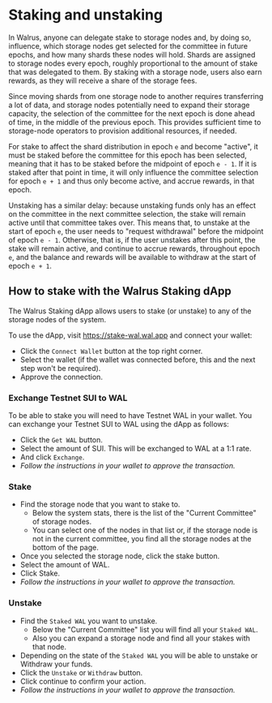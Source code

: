 # Staking and unstaking

In Walrus, anyone can delegate stake to storage nodes and, by doing so, influence, which storage
nodes get selected for the committee in future epochs, and how many shards these nodes will hold.
Shards are assigned to storage nodes every epoch, roughly proportional to the amount of stake
that was delegated to them. By staking with a storage node, users also earn rewards, as they
will receive a share of the storage fees.

Since moving shards from one storage node to another requires transferring a lot of data, and
storage nodes potentially need to expand their storage capacity, the selection of the committee
for the next epoch is done ahead of time, in the middle of the previous epoch. This provides
sufficient time to storage-node operators to provision additional resources, if needed.

For stake to affect the shard distribution in epoch `e` and become "active", it must be staked
before the committee for this epoch has been selected, meaning that it has to be staked before
the midpoint of epoch `e - 1`. If it is staked after that point in time, it will only influence
the committee selection for epoch `e + 1` and thus only become active, and accrue rewards, in
that epoch.

Unstaking has a similar delay: because unstaking funds only has an effect on the committee in
the next committee selection, the stake will remain active until that committee takes over.
This means that, to unstake at the start of epoch `e`, the user needs to "request withdrawal"
before the midpoint of epoch `e - 1`. Otherwise, that is, if the user unstakes after this point,
the stake will remain active, and continue to accrue rewards, throughout epoch `e`, and the
balance and rewards will be available to withdraw at the start of epoch `e + 1`.

## How to stake with the Walrus Staking dApp

The Walrus Staking dApp allows users to stake (or unstake) to any of the storage nodes of the
system.

To use the dApp, visit <https://stake-wal.wal.app> and connect your wallet:

- Click the `Connect Wallet` button at the top right corner.
- Select the wallet (if the wallet was connected before, this and the next step won't be required).
- Approve the connection.

### Exchange Testnet SUI to WAL

To be able to stake you will need to have Testnet WAL in your wallet.
You can exchange your Testnet SUI to WAL using the dApp as follows:

- Click the `Get WAL` button.
- Select the amount of SUI. This will be exchanged to WAL at a 1:1 rate.
- And click `Exchange`.
- *Follow the instructions in your wallet to approve the transaction.*

### Stake

- Find the storage node that you want to stake to.
  - Below the system stats, there is the list of the "Current Committee" of storage nodes.
  - You can select one of the nodes in that list or, if the storage node is not in the current
    committee, you find all the storage nodes at the bottom of the page.
- Once you selected the storage node, click the stake button.
- Select the amount of WAL.
- Click Stake.
- *Follow the instructions in your wallet to approve the transaction.*

### Unstake

- Find the `Staked WAL` you want to unstake.
  - Below the "Current Committee" list you will find all your `Staked WAL`.
  - Also you can expand a storage node and find all your stakes with that node.
- Depending on the state of the `Staked WAL` you will be able to unstake or Withdraw your funds.
- Click the `Unstake` or `Withdraw` button.
- Click continue to confirm your action.
- *Follow the instructions in your wallet to approve the transaction.*
